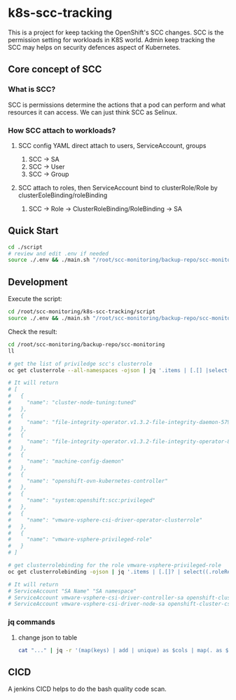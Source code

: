 # k8s-scc-tracking #
This is a project for keep tacking the OpenShift's SCC changes.
SCC is the permission setting for workloads in K8S world.
Admin keep tracking the SCC may helps on security defences aspect of Kubernetes.

## Core concept of SCC ##

### What is SCC? ###

SCC is permissions determine the actions that a pod can perform and what resources it can access.
We can just think SCC as Selinux.

### How SCC attach to workloads? ###

1. SCC config YAML direct attach to users, ServiceAccount, groups
    1. SCC -> SA
    2. SCC -> User
    3. SCC -> Group

2. SCC attach to roles, then ServiceAccount bind to clusterRole/Role by clusterEoleBinding/roleBinding
    1. SCC -> Role -> ClusterRoleBinding/RoleBinding -> SA

## Quick Start ##

``` sh
cd ./script
# review and edit .env if needed
source ./.env && ./main.sh "/root/scc-monitoring/backup-repo/scc-monitoring/" "https://api.das2.expert.com:6443" "OCP API token"
```

## Development ##

Execute the script:
``` sh
cd /root/scc-monitoring/k8s-scc-tracking/script
source ./.env && ./main.sh "/root/scc-monitoring/backup-repo/scc-monitoring/" "https://api.das2.expert.com:6443" "OCP API token"
```

Check the result:
``` sh
cd /root/scc-monitoring/backup-repo/scc-monitoring
ll

# get the list of priviledge scc's clusterrole
oc get clusterrole --all-namespaces -ojson | jq '.items | [.[] |select(.rules[]?.resourceNames[]?=="privileged")] | [.[] | {name: .metadata.name}]'

# It will return
# [
#   {
#     "name": "cluster-node-tuning:tuned"
#   },
#   {
#     "name": "file-integrity-operator.v1.3.2-file-integrity-daemon-5799d9948"
#   },
#   {
#     "name": "file-integrity-operator.v1.3.2-file-integrity-operator-8989b4ccd"
#   },
#   {
#     "name": "machine-config-daemon"
#   },
#   {
#     "name": "openshift-ovn-kubernetes-controller"
#   },
#   {
#     "name": "system:openshift:scc:privileged"
#   },
#   {
#     "name": "vmware-vsphere-csi-driver-operator-clusterrole"
#   },
#   {
#     "name": "vmware-vsphere-privileged-role"
#   }
# ]

# get clusterrolebinding for the role vmware-vsphere-privileged-role
oc get clusterrolebinding -ojson | jq '.items | [.[]? | select((.roleRef.name=="vmware-vsphere-privileged-role") and (.roleRef.kind=="ClusterRole") )] | [ .[].subjects[]? | select(.kind=="ServiceAccount") ] | (map(keys) | add | unique) as $cols | map(. as $row | $cols | map($row[.])) as $rows |  $rows[] | @csv ' | sed 's/["\/]//g' | sed 's/,/ /g'

# It will return
# ServiceAccount "SA Name" "SA namespace"
# ServiceAccount vmware-vsphere-csi-driver-controller-sa openshift-cluster-csi-drivers
# ServiceAccount vmware-vsphere-csi-driver-node-sa openshift-cluster-csi-drivers
```

### jq commands ###

1. change json to table
    ``` sh
    cat "..." | jq -r '(map(keys) | add | unique) as $cols | map(. as $row | $cols | map($row[.])) as $rows |  $col,$rows[] | @csv '
    ```
## CICD ##

A jenkins CICD helps to do the bash quality code scan.
